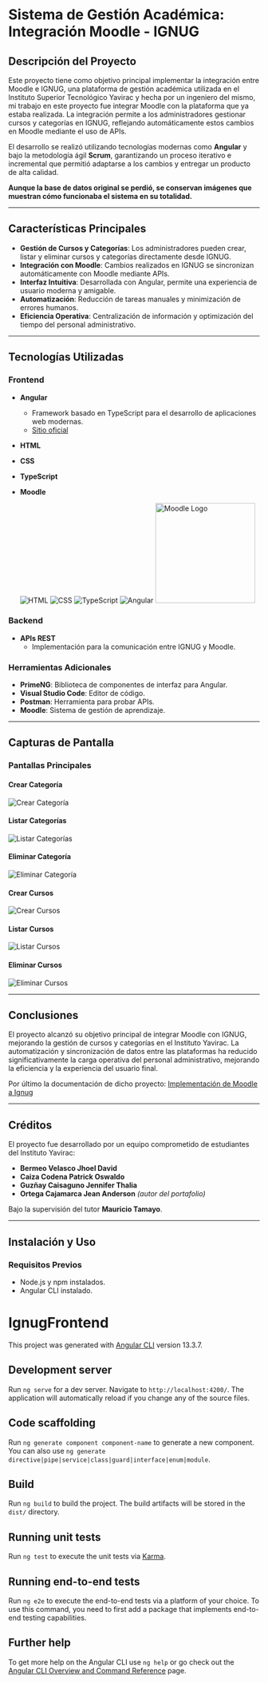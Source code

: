 # Sistema de Gestión Académica: Integración Moodle - IGNUG

## Descripción del Proyecto

Este proyecto tiene como objetivo principal implementar la integración entre Moodle e IGNUG, una plataforma de gestión académica utilizada en el Instituto Superior Tecnológico Yavirac y hecha por un ingeniero del mismo, mi trabajo en este proyecto fue integrar Moodle con la plataforma que ya estaba realizada. La integración permite a los administradores gestionar cursos y categorías en IGNUG, reflejando automáticamente estos cambios en Moodle mediante el uso de APIs.

El desarrollo se realizó utilizando tecnologías modernas como **Angular** y bajo la metodología ágil **Scrum**, garantizando un proceso iterativo e incremental que permitió adaptarse a los cambios y entregar un producto de alta calidad.

**Aunque la base de datos original se perdió, se conservan imágenes que muestran cómo funcionaba el sistema en su totalidad.**

---

## Características Principales

- **Gestión de Cursos y Categorías**: Los administradores pueden crear, listar y eliminar cursos y categorías directamente desde IGNUG.
- **Integración con Moodle**: Cambios realizados en IGNUG se sincronizan automáticamente con Moodle mediante APIs.
- **Interfaz Intuitiva**: Desarrollada con Angular, permite una experiencia de usuario moderna y amigable.
- **Automatización**: Reducción de tareas manuales y minimización de errores humanos.
- **Eficiencia Operativa**: Centralización de información y optimización del tiempo del personal administrativo.

---

## Tecnologías Utilizadas

### Frontend
- **Angular**
  - Framework basado en TypeScript para el desarrollo de aplicaciones web modernas.
  - [Sitio oficial](https://angular.io/)
- **HTML**
- **CSS**
- **TypeScript**
- **Moodle**

    ![HTML](https://img.icons8.com/color/48/000000/html-5.png)
    ![CSS](https://img.icons8.com/color/48/000000/css3.png)
    ![TypeScript](https://img.icons8.com/color/48/000000/typescript.png)
    ![Angular](https://img.icons8.com/color/48/000000/angularjs.png)
    <a target="blank"><img src="https://moodle.org/theme/moodleorg/pix/moodle_logo_TM.svg" width="200" alt="Moodle Logo" /></a>

### Backend
- **APIs REST**
  - Implementación para la comunicación entre IGNUG y Moodle.

### Herramientas Adicionales
- **PrimeNG**: Biblioteca de componentes de interfaz para Angular.
- **Visual Studio Code**: Editor de código.
- **Postman**: Herramienta para probar APIs.
- **Moodle**: Sistema de gestión de aprendizaje.

---

## Capturas de Pantalla

### Pantallas Principales

#### Crear Categoría
![Crear Categoría](img\crear.PNG)

#### Listar Categorías
![Listar Categorías](img\listar.PNG)

#### Eliminar Categoría
![Eliminar Categoría](img\eliminar.PNG)

#### Crear Cursos
![Crear Cursos](img\crear-curso.PNG)

#### Listar Cursos
![Listar Cursos](img\listar-curso.PNG)

#### Eliminar Cursos
![Eliminar Cursos](img\eliminar-curso.PNG)

---

## Conclusiones

El proyecto alcanzó su objetivo principal de integrar Moodle con IGNUG, mejorando la gestión de cursos y categorías en el Instituto Yavirac. La automatización y sincronización de datos entre las plataformas ha reducido significativamente la carga operativa del personal administrativo, mejorando la eficiencia y la experiencia del usuario final.

Por último la documentación de dicho proyecto: [Implementación de Moodle a Ignug](https://docs.google.com/document/d/1h-IbLwv1cPMnOAjm154gHeQyl9e9uL2V/edit?usp=sharing&ouid=113010525411546750670&rtpof=true&sd=true)

---

## Créditos

El proyecto fue desarrollado por un equipo comprometido de estudiantes del Instituto Yavirac:

- **Bermeo Velasco Jhoel David**
- **Caiza Codena Patrick Oswaldo**
- **Guzñay Caisaguno Jennifer Thalia**
- **Ortega Cajamarca Jean Anderson** *(autor del portafolio)*

Bajo la supervisión del tutor **Mauricio Tamayo**.

---

## Instalación y Uso

### Requisitos Previos
- Node.js y npm instalados.
- Angular CLI instalado.

# IgnugFrontend

This project was generated with [Angular CLI](https://github.com/angular/angular-cli) version 13.3.7.

## Development server

Run `ng serve` for a dev server. Navigate to `http://localhost:4200/`. The application will automatically reload if you change any of the source files.

## Code scaffolding

Run `ng generate component component-name` to generate a new component. You can also use `ng generate directive|pipe|service|class|guard|interface|enum|module`.

## Build

Run `ng build` to build the project. The build artifacts will be stored in the `dist/` directory.

## Running unit tests

Run `ng test` to execute the unit tests via [Karma](https://karma-runner.github.io).

## Running end-to-end tests

Run `ng e2e` to execute the end-to-end tests via a platform of your choice. To use this command, you need to first add a package that implements end-to-end testing capabilities.

## Further help

To get more help on the Angular CLI use `ng help` or go check out the [Angular CLI Overview and Command Reference](https://angular.io/cli) page.
